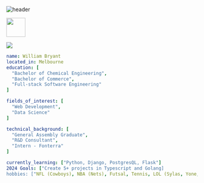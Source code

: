 ![header](https://capsule-render.vercel.app/api?type=waving&color=timeGradient&height=200&section=header&text=Hi%20there!&fontSize=60)

<img height="50" src="https://cdn2.iconfinder.com/data/icons/social-media-applications/64/social_media_applications_14-linkedin-1024.png"></img>

<img src="https://media0.giphy.com/media/v1.Y2lkPTc5MGI3NjExd2RheGZlY2VmeDZqZzYwcjR6dTM1aWtoNzh6NjlnZ3p5YTlyOG1ubCZlcD12MV9pbnRlcm5hbF9naWZfYnlfaWQmY3Q9Zw/JqmupuTVZYaQX5s094/giphy.webp"></img>

```yaml
name: William Bryant
located_in: Melbourne
education: [
  "Bachelor of Chemical Engineering",
  "Bachelor of Commerce",
  "Full-stack Software Engineering"
]

fields_of_interest: [
  "Web Development",
  "Data Science"
]

technical_background: [
  "General Assembly Graduate",
  "R&D Consultant",
  "Intern - Fonterra"
]

currently_learning: ["Python, Django, PostgresQL, Flask"]
2024 Goals: ["Create 5+ projects in Typescript and Golang]
hobbies: ["NFL (Cowboys), NBA (Nets), Futsal, Tennis, LOL (Sylas, Yone, Akali)"]
```
